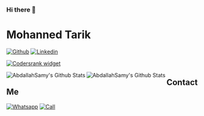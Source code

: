 ### Hi there 👋

<!--
**MohannedT/MohannedT** is a ✨ _special_ ✨ repository because its `README.md` (this file) appears on your GitHub profile.

Here are some ideas to get you started:

- 🔭 I’m currently working on ...
- 🌱 I’m currently learning ...
- 👯 I’m looking to collaborate on ...
- 🤔 I’m looking for help with ...
- 💬 Ask me about ...
- 📫 How to reach me: ...
- 😄 Pronouns: ...
- ⚡ Fun fact: ...
-->


# Mohanned Tarik

[![Github](https://img.shields.io/github/followers/abdallhsamy?label=Follow&style=social)](https://github.com/abdallhsamy)
[![Linkedin](https://img.shields.io/badge/-Abdallah%20Samy-blue?style=flat-square&logo=linkedin&logoColor=white&link=https://www.linkedin.com/in//)](https://www.linkedin.com/in/)



[![Codersrank widget](https://cr-ss-service.azurewebsites.net/api/ScreenShot?widget=summary&username=abdallhsamy&layout=horizontal&width=240&badges=3&branding=false&style=--header-bg-color:%23111;--border-radius:10px;--name-font-size:0.8em;--rank-font-size:0.5em;--bg-color:%23222;--badge-bg-color:%23111;--badge-text-color:%23aaa)](https://profile.codersrank.io/user/MohannedT/)




<img align="left" alt="AbdallahSamy's Github Stats" src="https://github-readme-streak-stats.herokuapp.com/?user=abdallhsamy&theme=black-ice&hide_border=true&stroke=0000&background=060A0CD0" />


<img align="left" alt="AbdallahSamy's Github Stats" src="https://github-readme-stats.vercel.app/api?username=abdallhsamy&show_icons=true&hide_border=true&count_private=true" />


## Contact Me
[![Whatsapp](https://img.shields.io/badge/-##?style=flat-square&logo=whatsapp&logoColor=white&link=https://wa.me/201115992468)](https://wa.me/201115992468) [![Call](https://img.shields.io/badge/-Click%20To%20Call-blue?style=flat-square&logo=mobile&logoColor=white&link=tel://+2)](tel://+201113617704)
